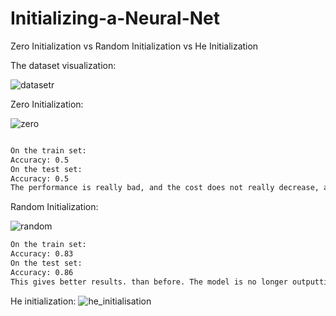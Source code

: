 # Initializing-a-Neural-Net
Zero Initialization vs Random Initialization vs He Initialization

The dataset visualization:

![datasetr](https://user-images.githubusercontent.com/19201530/38847064-56acdd3a-421d-11e8-84a0-72d315db3614.PNG)


Zero Initialization:

![zero](https://user-images.githubusercontent.com/19201530/38847045-349065fa-421d-11e8-8d05-90380736ee9a.PNG)
```html

On the train set:
Accuracy: 0.5
On the test set:
Accuracy: 0.5
The performance is really bad, and the cost does not really decrease, and the algorithm performs no better than random guessing.

```

Random Initialization:

![random](https://user-images.githubusercontent.com/19201530/38847046-34c79e30-421d-11e8-91d1-25b858dc16ab.PNG)
```html
On the train set:
Accuracy: 0.83
On the test set:
Accuracy: 0.86
This gives better results. than before. The model is no longer outputting all 0s. 
```

He initialization:
![he_initialisation](https://user-images.githubusercontent.com/19201530/38847047-3500bb8e-421d-11e8-8a21-f58cea89da04.PNG)



